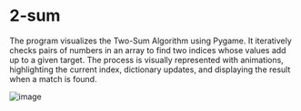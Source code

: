 # 2-sum
The program visualizes the Two-Sum Algorithm using Pygame. 
It iteratively checks pairs of numbers in an array to find two indices whose values add up to a given target. 
The process is visually represented with animations, highlighting the current index, dictionary updates, and displaying the result when a match is found.


![image](https://github.com/user-attachments/assets/cb850cc0-f47f-4385-937d-e446129e4651)
